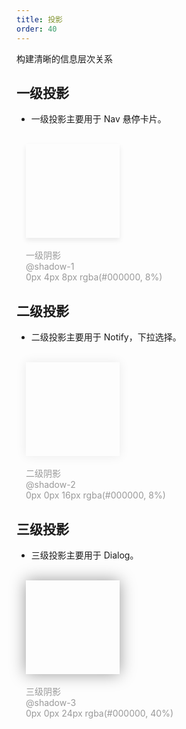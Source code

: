 ```yaml
---
title: 投影
order: 40
---
```


构建清晰的信息层次关系

## 一级投影

- 一级投影主要用于 Nav 悬停卡片。

<br/>
<div style="margin-left: 15px;color: #999">
<div style="width: 150px; height:150px; box-shadow: 0px 4px 8px rgba(0, 0, 0, 0.08)"></div>

<br/>
一级阴影
<br/>
@shadow-1
<br/>
0px 4px 8px rgba(#000000, 8%)
</div>

## 二级投影

- 二级投影主要用于 Notify，下拉选择。

<br/>
<div style="margin-left: 15px;color: #999">
<div style="width: 150px; height:150px; box-shadow: 0px 0px 16px rgba(0, 0, 0, 0.08)"></div>

<br/>
二级阴影
<br/>
@shadow-2
<br/>
0px 0px 16px rgba(#000000, 8%)
</div>

## 三级投影

- 三级投影主要用于 Dialog。

<br/>
<div style="margin-left: 15px; color: #999">
<div style="width: 150px; height:150px; box-shadow: 0px 0px 24px rgba(0, 0, 0, 0.4)"></div>

<br/>
三级阴影
<br/>
@shadow-3
<br/>
0px 0px 24px rgba(#000000, 40%)
</div>
